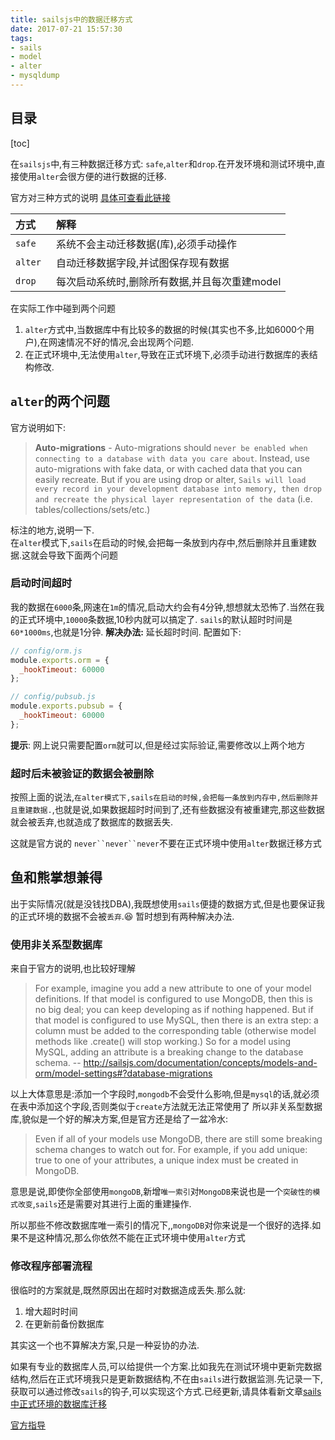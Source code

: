 ```yaml
---
title: sailsjs中的数据迁移方式
date: 2017-07-21 15:57:30
tags: 
- sails
- model
- alter
- mysqldump
---
```

## 目录
[toc]

在`sailsjs`中,有三种数据迁移方式: `safe`,`alter`和`drop`.在开发环境和测试环境中,直接使用`alter`会很方便的进行数据的迁移.

官方对三种方式的说明 [具体可查看此链接](http://sailsjs.com/documentation/concepts/models-and-orm/model-settings#?database-migrations)

|**方式**|**解释**|
|:---|:---|
|`safe`|系统不会主动迁移数据(库),必须手动操作|
|`alter `|自动迁移数据字段,并试图保存现有数据|
|`drop`|每次启动系统时,删除所有数据,并且每次重建model|

在实际工作中碰到两个问题

1. `alter`方式中,当数据库中有比较多的数据的时候(其实也不多,比如6000个用户),在网速情况不好的情况,会出现两个问题.
2. 在正式环境中,无法使用`alter`,导致在正式环境下,必须手动进行数据库的表结构修改.

## `alter`的两个问题

官方说明如下:

> **Auto-migrations** - Auto-migrations should `never be enabled when connecting to a database with data you care about`. Instead, use auto-migrations with fake data, or with cached data that you can easily recreate.
>  But if you are using drop or alter, `Sails will load every record in your development database into memory, then drop and recreate the physical layer representation of the data` (i.e. tables/collections/sets/etc.)

标注的地方,说明一下.    
在`alter`模式下,`sails`在启动的时候,会把每一条放到内存中,然后删除并且重建数据.这就会导致下面两个问题
### 启动时间超时
我的数据在`6000`条,网速在`1m`的情况,启动大约会有4分钟,想想就太恐怖了.当然在我的正式环境中,`10000`条数据,10秒内就可以搞定了.
`sails`的默认超时时间是`60*1000ms`,也就是1分钟.
**解决办法:** 延长超时时间.
配置如下:

```js
// config/orm.js
module.exports.orm = {
  _hookTimeout: 60000 
};

// config/pubsub.js
module.exports.pubsub = {
  _hookTimeout: 60000 
};
```
**提示**: 网上说只需要配置`orm`就可以,但是经过实际验证,需要修改以上两个地方

### 超时后未被验证的数据会被删除

按照上面的说法,`在alter模式下,sails在启动的时候,会把每一条放到内存中,然后删除并且重建数据.`,也就是说,如果数据超时时间到了,还有些数据没有被重建完,那这些数据就会被丢弃,也就造成了数据库的数据丢失.

这就是官方说的 `never``never``never`不要在正式环境中使用`alter`数据迁移方式


## 鱼和熊掌想兼得

出于实际情况(就是没钱找DBA),我既想使用`sails`便捷的数据方式,但是也要保证我的正式环境的数据不会被`丢弃`.😆
暂时想到有两种解决办法.

### 使用非关系型数据库

来自于官方的说明,也比较好理解

> For example, imagine you add a new attribute to one of your model definitions. If that model is configured to use MongoDB, then this is no big deal; you can keep developing as if nothing happened. But if that model is configured to use MySQL, then there is an extra step: a column must be added to the corresponding table (otherwise model methods like .create() will stop working.) So for a model using MySQL, adding an attribute is a breaking change to the database schema. -- http://sailsjs.com/documentation/concepts/models-and-orm/model-settings#?database-migrations

以上大体意思是:添加一个字段时,`mongodb`不会受什么影响,但是`mysql`的话,就必须在表中添加这个字段,否则类似于`create`方法就无法正常使用了
所以非关系型数据库,貌似是一个好的解决方案,但是官方还是给了一盆冷水:

> Even if all of your models use MongoDB, there are still some breaking schema changes to watch out for. For example, if you add unique: true to one of your attributes, a unique index must be created in MongoDB.

意思是说,即使你全部使用`mongoDB`,新增`唯一索引`对`MongoDB`来说也是一个`突破性的模式改变`,`sails`还是需要对其进行上面的重建操作.

所以那些不修改数据库唯一索引的情况下,,`mongoDB`对你来说是一个很好的选择.如果不是这种情况,那么你依然不能在正式环境中使用`alter`方式

### 修改程序部署流程

很临时的方案就是,既然原因出在超时对数据造成丢失.那么就:
1. 增大超时时间
2. 在更新前备份数据库

其实这一个也不算解决方案,只是一种妥协的办法.

如果有专业的数据库人员,可以给提供一个方案.比如我先在测试环境中更新完数据结构,然后在正式环境我只是更新数据结构,不在由`sails`进行数据监测.先记录一下,获取可以通过修改`sails`的钩子,可以实现这个方式.已经更新,请具体看新文章[sails中正式环境的数据库迁移](https://stoneren.github.io/2017/07/24/sails%E4%B8%AD%E6%AD%A3%E5%BC%8F%E7%8E%AF%E5%A2%83%E7%9A%84%E6%95%B0%E6%8D%AE%E5%BA%93%E8%BF%81%E7%A7%BB/)




[官方指导](http://sailsjs.com/documentation/concepts/models-and-orm/model-settings)